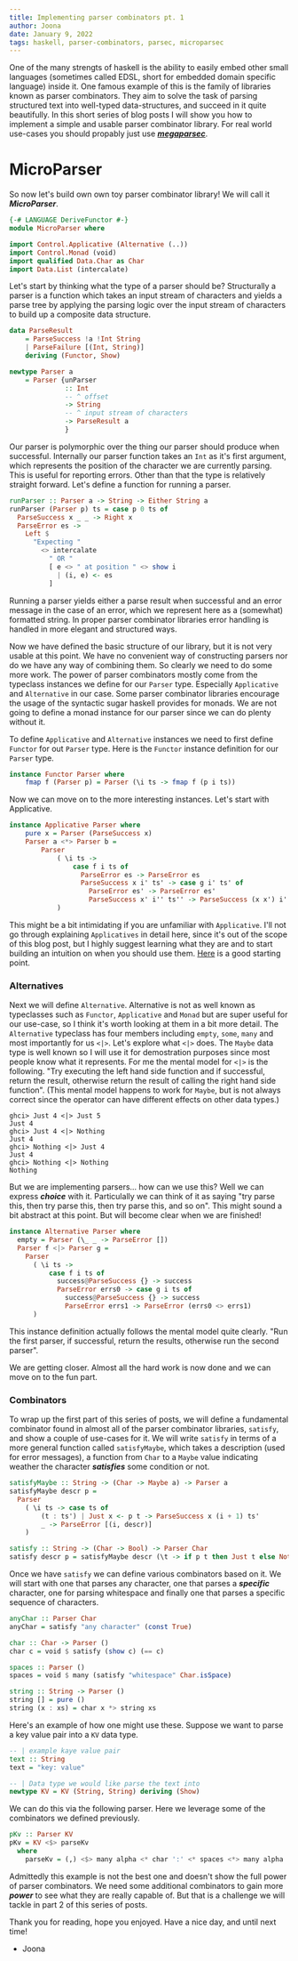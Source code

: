 ```yaml
---
title: Implementing parser combinators pt. 1
author: Joona
date: January 9, 2022
tags: haskell, parser-combinators, parsec, microparsec
---
```


One of the many strengts of haskell is the ability to easily embed other small languages (sometimes called EDSL, short for embedded domain specific language) inside it. One famous example of this is the family of libraries known as parser combinators. They aim to solve the task of parsing structured text into well-typed data-structures, and succeed in it quite beautifully. In this short series of blog posts I will show you how to implement a simple and usable parser combinator library. For real world use-cases you should propably just use [***megaparsec***](https://hackage.haskell.org/package/megaparsec).

# MicroParser

So now let's build own own toy parser combinator library! We will call it ***MicroParser***.

```haskell
{-# LANGUAGE DeriveFunctor #-}
module MicroParser where

import Control.Applicative (Alternative (..))
import Control.Monad (void)
import qualified Data.Char as Char
import Data.List (intercalate)
```

Let's start by thinking what the type of a parser should be? Structurally a parser is a function which takes an input stream of characters and yields a parse tree by applying the parsing logic over the input stream of characters to build up a composite data structure.

```haskell
data ParseResult
    = ParseSuccess !a !Int String
    | ParseFailure [(Int, String)]
    deriving (Functor, Show)

newtype Parser a 
    = Parser {unParser 
              :: Int
              -- ^ offset
              -> String
              -- ^ input stream of characters
              -> ParseResult a
              }
```

Our parser is polymorphic over the thing our parser should produce when successful. Internally our parser function takes an `Int` as it's first argument, which represents the position of the character we are currently parsing. This is useful for reporting errors. Other than that the type is relatively straight forward. Let's define a function for running a parser. 

```haskell
runParser :: Parser a -> String -> Either String a
runParser (Parser p) ts = case p 0 ts of
  ParseSuccess x _ _ -> Right x
  ParseError es ->
    Left $
      "Expecting "
        <> intercalate
          " OR "
          [ e <> " at position " <> show i
            | (i, e) <- es
          ]
```

Running a parser yields either a parse result when successful and an error message in the case of an error, which we represent here as a (somewhat) formatted string. In proper parser combinator libraries error handling is handled in more elegant and structured ways.

Now we have defined the basic structure of our library, but it is not very usable at this point. We have no convenient way of constructing parsers nor do we have any way of combining them. So clearly we need to do some more work. The power of parser combinators mostly come from the typeclass instances we define for our `Parser` type. Especially `Applicative` and `Alternative` in our case. Some parser combinator libraries encourage the usage of the syntactic sugar haskell provides for monads. We are not going to define a monad instance for our parser since we can do plenty without it.

To define `Applicative` and `Alternative` instances we need to first define `Functor` for out `Parser` type. Here is the `Functor` instance definition for our `Parser` type.

```haskell
instance Functor Parser where
    fmap f (Parser p) = Parser (\i ts -> fmap f (p i ts))
```

Now we can move on to the more interesting instances. Let's start with Applicative.

```haskell
instance Applicative Parser where
    pure x = Parser (ParseSuccess x)
    Parser a <*> Parser b =
        Parser
            ( \i ts ->
                case f i ts of
                  ParseError es -> ParseError es
                  ParseSuccess x i' ts' -> case g i' ts' of
                    ParseError es' -> ParseError es'
                    ParseSuccess x' i'' ts'' -> ParseSuccess (x x') i'' ts''
            )
```

This might be a bit intimidating if you are unfamiliar with `Applicative`. I'll not go through explaining `Applicatives` in detail here, since it's out of the scope of this blog post, but I highly suggest learning what they are and to start building an intuition on when you should use them. [Here](https://wiki.haskell.org/Typeclassopedia#Applicative) is a good starting point.

### Alternatives

Next we will define `Alternative`. Alternative is not as well known as typeclasses such as `Functor`, `Applicative` and `Monad` but are super useful for our use-case, so I think it's worth looking at them in a bit more detail.
The `Alternative` typeclass has four members including `empty`, `some`, `many` and most importantly for us `<|>`. Let's explore what `<|>` does. The `Maybe` data type is well known so I will use it for demostration purposes since most people know what it represents. For me the mental model for `<|>` is the following. "Try executing the left hand side function and if successful, return the result, otherwise return the result of calling the right hand side function". (This mental model happens to work for `Maybe`, but is not always correct since the operator can have different effects on other data types.)

```shell
ghci> Just 4 <|> Just 5
Just 4
ghci> Just 4 <|> Nothing
Just 4
ghci> Nothing <|> Just 4
Just 4
ghci> Nothing <|> Nothing
Nothing
```

But we are implementing parsers... how can we use this? Well we can express ***choice*** with it. Particulally we can think of it as saying "try parse this, then try parse this, then try parse this, and so on". This might sound a bit abstract at this point. But will become clear when we are finished!

```haskell
instance Alternative Parser where
  empty = Parser (\_ _ -> ParseError [])
  Parser f <|> Parser g =
    Parser
      ( \i ts ->
          case f i ts of
            success@ParseSuccess {} -> success
            ParseError errs0 -> case g i ts of
              success@ParseSuccess {} -> success
              ParseError errs1 -> ParseError (errs0 <> errs1)
      )
```

This instance definition actually follows the mental model quite clearly. "Run the first parser, if successful, return the results, otherwise run the second parser".

We are getting closer. Almost all the hard work is now done and we can move on to the fun part.

### Combinators

To wrap up the first part of this series of posts, we will define a fundamental combinator found in almost all of the parser combinator libraries, `satisfy`, and show a couple of use-cases for it. We will write `satisfy` in terms of a more general function called `satisfyMaybe`, which takes a description (used for error messages), a function from `Char` to a `Maybe` value indicating weather the character ***satisfies*** some condition or not.

```haskell
satisfyMaybe :: String -> (Char -> Maybe a) -> Parser a
satisfyMaybe descr p =
  Parser
    ( \i ts -> case ts of
        (t : ts') | Just x <- p t -> ParseSuccess x (i + 1) ts'
        _ -> ParseError [(i, descr)]
    )

satisfy :: String -> (Char -> Bool) -> Parser Char
satisfy descr p = satisfyMaybe descr (\t -> if p t then Just t else Nothing)
```

Once we have `satisfy` we can define various combinators based on it. We will start with one that parses any character, one that parses a ***specific*** character, one for parsing whitespace and finally one that parses a specific sequence of characters.

```haskell
anyChar :: Parser Char
anyChar = satisfy "any character" (const True)

char :: Char -> Parser ()
char c = void $ satisfy (show c) (== c)

spaces :: Parser ()
spaces = void $ many (satisfy "whitespace" Char.isSpace)

string :: String -> Parser ()
string [] = pure ()
string (x : xs) = char x *> string xs
```

Here's an example of how one might use these. Suppose we want to parse a key value pair into a `KV` data type.

```haskell
-- | example kaye value pair
text :: String
text = "key: value"

-- | Data type we would like parse the text into
newtype KV = KV (String, String) deriving (Show)
```

We can do this via the following parser. Here we leverage some of the combinators we defined previously. 

```haskell
pKv :: Parser KV
pKv = KV <$> parseKv
  where
    parseKv = (,) <$> many alpha <* char ':' <* spaces <*> many alpha
```

Admittedly this example is not the best one and doesn't show the full power of parser combinators. We need some additional combinators to gain more ***power*** to see what they are really capable of. But that is a challenge we will tackle in part 2 of this series of posts.

Thank you for reading, hope you enjoyed. Have a nice day, and until next time!
- Joona
